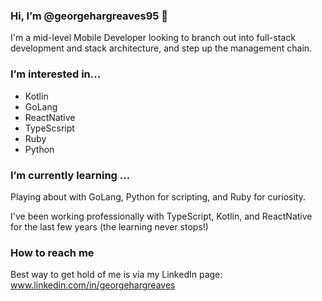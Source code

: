 ### Hi, I’m @georgehargreaves95 👋
I'm a mid-level Mobile Developer looking to branch out into full-stack development and stack architecture, and step up the management chain.

### I’m interested in...
- Kotlin
- GoLang
- ReactNative
- TypeScsript
- Ruby
- Python

### I’m currently learning ...
Playing about with GoLang, Python for scripting, and Ruby for curiosity.

I've been working professionally with TypeScript, Kotlin, and ReactNative for the last few years (the learning never stops!)

### How to reach me
Best way to get hold of me is via my LinkedIn page: www.linkedin.com/in/georgehargreaves

<!---
georgehargreaves95/georgehargreaves95 is a ✨ special ✨ repository because its `README.md` (this file) appears on your GitHub profile.
You can click the Preview link to take a look at your changes.
--->
